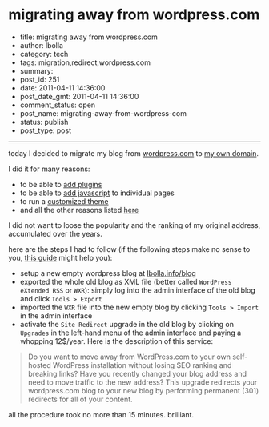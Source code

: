 # migrating away from wordpress.com

- title: migrating away from wordpress.com
- author: lbolla
- category: tech
- tags: migration,redirect,wordpress.com
- summary: 
- post_id: 251
- date: 2011-04-11 14:36:00
- post_date_gmt: 2011-04-11 14:36:00
- comment_status: open
- post_name: migrating-away-from-wordpress-com
- status: publish
- post_type: post

----------------

today I decided to migrate my blog from [wordpress.com][1] to [my own domain][2].

I did it for many reasons:

  * to be able to [add plugins][3]
  * to be able to [add javascript][4] to individual pages
  * to run a [customized theme][5]
  * and all the other reasons listed [here][6]

I did not want to loose the popularity and the ranking of my original address, accumulated over the years.

here are the steps I had to follow (if the following steps make no sense to you, [this guide][7] might help you):

  * setup a new empty wordpress blog at [lbolla.info/blog][2]
  * exported the whole old blog as XML file (better called `WordPress eXtended RSS` or `WXR`): simply log into the admin interface of the old blog and click `Tools > Export`
  * imported the `WXR` file into the new empty blog by clicking `Tools > Import` in the admin interface
  * activate the `Site Redirect` upgrade in the old blog by clicking on `Upgrades` in the left-hand menu of the admin interface and paying a whopping 12$/year. Here is the description of this service: 

> Do you want to move away from WordPress.com to your own self-hosted WordPress installation without losing SEO ranking and breaking links? Have you recently changed your blog address and need to move traffic to the new address? This upgrade redirects your wordpress.com blog to your new blog by performing permanent (301) redirects for all of your content.

all the procedure took no more than 15 minutes. brilliant.

   [1]: http://lbolla.wordpress.com
   [2]: http://lbolla.info/blog
   [3]: http://en.forums.wordpress.com/topic/adding-plugins?replies=8
   [4]: http://wordpress.org/support/topic/adding-javascript-to-page
   [5]: http://63222hljwcjlds6no5lczchgsg.hop.clickbank.net/
   [6]: http://en.support.wordpress.com/com-vs-org/
   [7]: http://a07086nbyhov3xdnzplolg3tdz.hop.clickbank.net/
